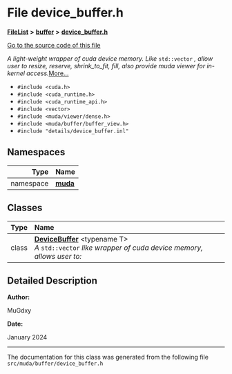 

# File device\_buffer.h



[**FileList**](files.md) **>** [**buffer**](dir_9b44f68c181db0b11e9502e462454d05.md) **>** [**device\_buffer.h**](device__buffer_8h.md)

[Go to the source code of this file](device__buffer_8h_source.md)

_A light-weight wrapper of cuda device memory. Like_ `std::vector` _, allow user to resize, reserve, shrink\_to\_fit, fill, also provide muda viewer for in-kernel access._[More...](#detailed-description)

* `#include <cuda.h>`
* `#include <cuda_runtime.h>`
* `#include <cuda_runtime_api.h>`
* `#include <vector>`
* `#include <muda/viewer/dense.h>`
* `#include <muda/buffer/buffer_view.h>`
* `#include "details/device_buffer.inl"`













## Namespaces

| Type | Name |
| ---: | :--- |
| namespace | [**muda**](namespacemuda.md) <br> |


## Classes

| Type | Name |
| ---: | :--- |
| class | [**DeviceBuffer**](classmuda_1_1_device_buffer.md) &lt;typename T&gt;<br>_A_ `std::vector` _like wrapper of cuda device memory, allows user to:_ |


















































## Detailed Description




**Author:**

MuGdxy 




**Date:**

January 2024 





    

------------------------------
The documentation for this class was generated from the following file `src/muda/buffer/device_buffer.h`

